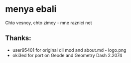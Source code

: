 # menya ebali
Chto vesnoy, chto zimoy - mne raznici net

## Thanks:
- user95401 for original dll mod and about.md - logo.png
- oki3ed for port on Geode and Geometry Dash 2.2074